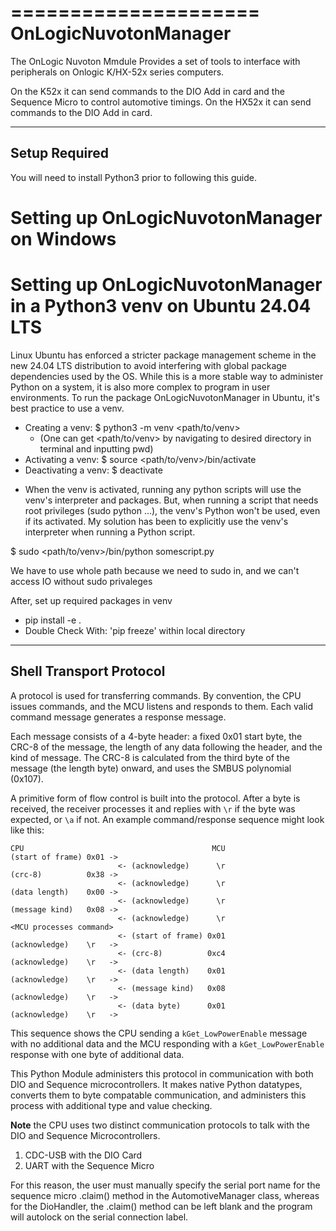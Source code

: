 =====================
OnLogicNuvotonManager
=====================

The OnLogic Nuvoton Mmdule Provides a set of tools to interface with peripherals on Onlogic K/HX-52x series computers.

On the K52x it can send commands to the DIO Add in card and the Sequence Micro to control automotive timings.
On the HX52x it can send commands to the DIO Add in card.

--------------
Setup Required
--------------

You will need to install Python3 prior to following this guide.

# Setting up OnLogicNuvotonManager on Windows


# Setting up OnLogicNuvotonManager in a Python3 venv on Ubuntu 24.04 LTS 
Linux Ubuntu has enforced a stricter package management scheme in the new 24.04 LTS distribution to avoid interfering with global package dependencies used by the OS. While this is a more stable way to administer Python on a system, it is also more complex to program in user environments. To run the package OnLogicNuvotonManager in Ubuntu, it's best practice to use a venv.

* Creating a venv: 	$ python3 -m venv <path/to/venv> 
    * (One can get <path/to/venv> by navigating to desired directory in terminal and inputting pwd)
* Activating a venv: 	$ source <path/to/venv>/bin/activate
* Deactivating a venv: 	$ deactivate

- When the venv is activated, running any python scripts will use the venv's interpreter and packages. But, when running a script that needs root privileges (sudo python ...), the venv's Python won't be used, even if its activated. My solution has been to explicitly use the venv's interpreter when running a Python script. 

$ sudo <path/to/venv>/bin/python somescript.py

We have to use whole path because we need to sudo in, and we can't access IO without sudo privaleges 

After, set up required packages in venv
* pip install -e .
* Double Check With: 'pip freeze' within local directory

------------------------
Shell Transport Protocol
------------------------

A protocol is used for transferring commands.  By convention, the CPU
issues commands, and the MCU listens and responds to them.  Each valid command
message generates a response message.

Each message consists of a 4-byte header: a fixed 0x01 start
byte, the CRC-8 of the message, the length of any data following the header,
and the kind of message.  The CRC-8 is calculated from the third byte of the
message (the length byte) onward, and uses the SMBUS polynomial (0x107).

A primitive form of flow control is built into the protocol.  After a byte is
received, the receiver processes it and replies with `\r` if the byte was
expected, or `\a` if not.  An example command/response sequence might look like
this:

```
CPU                                          MCU
(start of frame) 0x01 ->
                        <- (acknowledge)      \r
(crc-8)          0x38 ->
                        <- (acknowledge)      \r
(data length)    0x00 ->
                        <- (acknowledge)      \r
(message kind)   0x08 ->
                        <- (acknowledge)      \r
<MCU processes command>
                        <- (start of frame) 0x01
(acknowledge)    \r   ->
                        <- (crc-8)          0xc4
(acknowledge)    \r   ->
                        <- (data length)    0x01
(acknowledge)    \r   ->
                        <- (message kind)   0x08
(acknowledge)    \r   ->
                        <- (data byte)      0x01
(acknowledge)    \r   ->
```

This sequence shows the CPU sending a `kGet_LowPowerEnable` message with no
additional data and the MCU responding with a `kGet_LowPowerEnable` response
with one byte of additional data.

This Python Module administers this protocol in communication with both DIO and Sequence microcontrollers.
It makes native Python datatypes, converts them to byte compatable communication, and administers this process
with additional type and value checking.  

**Note** the CPU uses two distinct communication protocols to talk with the DIO and Sequence Microcontrollers.
1. CDC-USB with the DIO Card
2. UART with the Sequence Micro

For this reason, the user must manually specify the serial port name for the sequence micro .claim() method in the AutomotiveManager class, whereas for the DioHandler, the .claim() method can be left blank and the program will autolock on the serial connection label. 